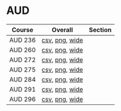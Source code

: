 # AUD

| Course | Overall | Section |
| ------ | ------- | ------- |
| AUD 236 | [csv](https://github.com/UCSD-Historical-Enrollment-Data/2025Spring/blob/main/overall/AUD%20236.csv), [png](https://raw.githubusercontent.com/UCSD-Historical-Enrollment-Data/2025Spring/main/plot_overall/AUD%20236.png), [wide](https://raw.githubusercontent.com/UCSD-Historical-Enrollment-Data/2025Spring/main/plot_overall_wide/AUD%20236.png) |  |
| AUD 260 | [csv](https://github.com/UCSD-Historical-Enrollment-Data/2025Spring/blob/main/overall/AUD%20260.csv), [png](https://raw.githubusercontent.com/UCSD-Historical-Enrollment-Data/2025Spring/main/plot_overall/AUD%20260.png), [wide](https://raw.githubusercontent.com/UCSD-Historical-Enrollment-Data/2025Spring/main/plot_overall_wide/AUD%20260.png) |  |
| AUD 272 | [csv](https://github.com/UCSD-Historical-Enrollment-Data/2025Spring/blob/main/overall/AUD%20272.csv), [png](https://raw.githubusercontent.com/UCSD-Historical-Enrollment-Data/2025Spring/main/plot_overall/AUD%20272.png), [wide](https://raw.githubusercontent.com/UCSD-Historical-Enrollment-Data/2025Spring/main/plot_overall_wide/AUD%20272.png) |  |
| AUD 275 | [csv](https://github.com/UCSD-Historical-Enrollment-Data/2025Spring/blob/main/overall/AUD%20275.csv), [png](https://raw.githubusercontent.com/UCSD-Historical-Enrollment-Data/2025Spring/main/plot_overall/AUD%20275.png), [wide](https://raw.githubusercontent.com/UCSD-Historical-Enrollment-Data/2025Spring/main/plot_overall_wide/AUD%20275.png) |  |
| AUD 284 | [csv](https://github.com/UCSD-Historical-Enrollment-Data/2025Spring/blob/main/overall/AUD%20284.csv), [png](https://raw.githubusercontent.com/UCSD-Historical-Enrollment-Data/2025Spring/main/plot_overall/AUD%20284.png), [wide](https://raw.githubusercontent.com/UCSD-Historical-Enrollment-Data/2025Spring/main/plot_overall_wide/AUD%20284.png) |  |
| AUD 291 | [csv](https://github.com/UCSD-Historical-Enrollment-Data/2025Spring/blob/main/overall/AUD%20291.csv), [png](https://raw.githubusercontent.com/UCSD-Historical-Enrollment-Data/2025Spring/main/plot_overall/AUD%20291.png), [wide](https://raw.githubusercontent.com/UCSD-Historical-Enrollment-Data/2025Spring/main/plot_overall_wide/AUD%20291.png) |  |
| AUD 296 | [csv](https://github.com/UCSD-Historical-Enrollment-Data/2025Spring/blob/main/overall/AUD%20296.csv), [png](https://raw.githubusercontent.com/UCSD-Historical-Enrollment-Data/2025Spring/main/plot_overall/AUD%20296.png), [wide](https://raw.githubusercontent.com/UCSD-Historical-Enrollment-Data/2025Spring/main/plot_overall_wide/AUD%20296.png) |  |
